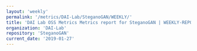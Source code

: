 ```yaml
---
layout: 'weekly'
permalink: '/metrics/DAI-Lab/SteganoGAN/WEEKLY/'
title: 'DAI Lab OSS Metrics Metrics report for SteganoGAN | WEEKLY-REPORT-2019-01-27'
organization: 'DAI-Lab'
repository: 'SteganoGAN'
current_date: '2019-01-27'
---
```


